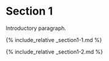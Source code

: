 
# Section 1

Introductory paragraph.

{% include_relative _section1-1.md %}

{% include_relative _section1-2.md %}

